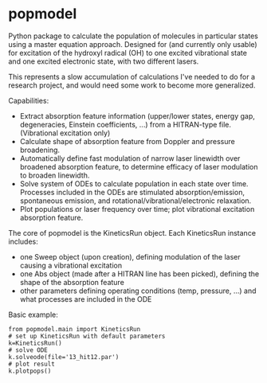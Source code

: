 popmodel
========
Python package to calculate the population of molecules in particular states using a master equation approach. Designed for (and currently only usable) for excitation of the hydroxyl radical (OH) to one excited vibrational state and one excited electronic state, with two different lasers.

This represents a slow accumulation of calculations I've needed to do for a research project, and would need some work to become more generalized.

Capabilities:
- Extract absorption feature information (upper/lower states, energy gap, degeneracies, Einstein coefficients, ...) from a HITRAN-type file. (Vibrational excitation only)
- Calculate shape of absorption feature from Doppler and pressure broadening.
- Automatically define fast modulation of narrow laser linewidth over broadened absorption feature, to determine efficacy of laser modulation to broaden linewidth.
- Solve system of ODEs to calculate population in each state over time. Processes included in the ODEs are stimulated absorption/emission, spontaneous emission, and rotational/vibrational/electronic relaxation.
- Plot populations or laser frequency over time; plot vibrational excitation absorption feature.

The core of popmodel is the KineticsRun object. Each KineticsRun instance includes:
- one Sweep object (upon creation), defining modulation of the laser causing a vibrational excitation
- one Abs object (made after a HITRAN line has been picked), defining the shape of the absorption feature
- other parameters defining operating conditions (temp, pressure, ...) and what processes are included in the ODE

Basic example:

    from popmodel.main import KineticsRun
    # set up KineticsRun with default parameters
    k=KineticsRun()
    # solve ODE
    k.solveode(file='13_hit12.par')
    # plot result
    k.plotpops()
